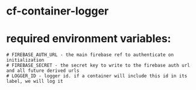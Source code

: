 # cf-container-logger
# required environment variables:
    # FIREBASE_AUTH_URL - the main firebase ref to authenticate on initialization
    # FIREBASE_SECRET - the secret key to write to the firebase auth url and all future derived urls
    # LOGGER_ID - logger id. if a container will include this id in its label, we will log it